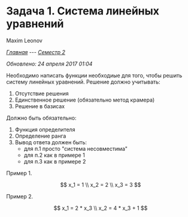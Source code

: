 # Задача 1. Система линейных уравнений
Maxim Leonov  

*[Главная](http://leonovmx.github.io/info/index.html) --- [Семестр 2](./index.html)*

*Обновлено: 24 апреля 2017 01:04*

Необходимо написать функции необходиые для того, чтобы решить 
систему линейных уравнений. Решение должно учитывать:

1. Отсутствие решения
2. Единственное решение (обязательно метод крамера)
3. Решение в базисах 

Должно быть обязательно:

1. Функция определителя
2. Определение ранга
3. Вывод ответа должен быть:
    - для п.1 просто "система несовместима" 
    - для п.2 как в примере 1
    - для п.3 как в примере 2


Пример 1.
   
$$
x_1 = 1 \\
x_2 = 2 \\
x_3 = 3
$$

Пример 2.   
   
$$
x_1 = 2 * x_3 \\
x_2 = 4 * x_3 + 1
$$
